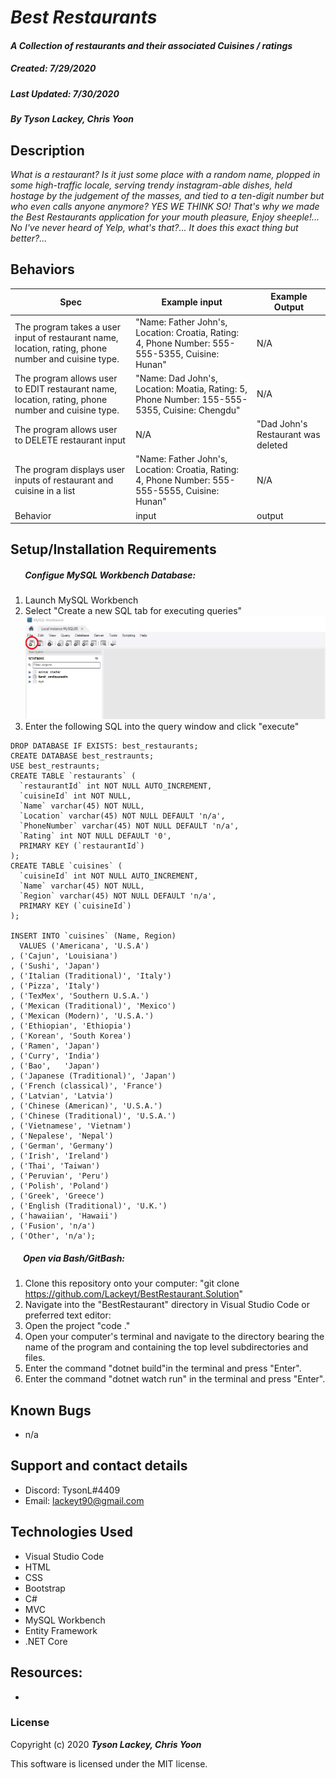 #  _Best Restaurants_

#### _A Collection of restaurants and their associated Cuisines / ratings_
##### __Created:__ 7/29/2020
##### __Last Updated:__ 7/30/2020 
##### By _**Tyson Lackey, Chris Yoon**_  


## Description

_What is a restaurant? Is it just some place with a random name, plopped in some high-traffic locale, serving trendy instagram-able dishes, held hostage by the judgement of the masses, and tied to a ten-digit number but who even calls anyone anymore? YES WE THINK SO! That's why we made the Best Restaurants application for your mouth pleasure, Enjoy sheeple!... No I've never heard of Yelp, what's that?... It does this exact thing but better?..._

## Behaviors

| Spec| Example input | Example Output
| ----------- | ----------- | ----------- |
| The program takes a user input of restaurant name, location, rating, phone number and cuisine type. | "Name: Father John's, Location: Croatia, Rating: 4, Phone Number: 555-555-5355, Cuisine: Hunan" | N/A |
| The program allows user to EDIT restaurant name, location, rating, phone number and cuisine type. | "Name: Dad John's, Location: Moatia, Rating: 5, Phone Number: 155-555-5355, Cuisine: Chengdu" | N/A |
| The program allows user to DELETE restaurant input | N/A | "Dad John's Restaurant was deleted |
| The program displays user inputs of restaurant and cuisine in a list | "Name: Father John's, Location: Croatia, Rating: 4, Phone Number: 555-555-5555, Cuisine: Hunan" | N/A |
| Behavior | input | output |


## Setup/Installation Requirements

##### &nbsp;&nbsp;&nbsp;&nbsp;&nbsp;&nbsp; Configue MySQL Workbench Database:
1. Launch MySQL Workbench
2. Select "Create a new SQL tab for executing queries"
![NewQuery](./BestRestaurant/wwwroot/assets/images/readme/NewQuery.PNG)
3. Enter the following SQL into the query window and click "execute"

```
DROP DATABASE IF EXISTS: best_restaurants;
CREATE DATABASE best_restraunts;
USE best_restraunts;
CREATE TABLE `restaurants` (
  `restaurantId` int NOT NULL AUTO_INCREMENT,
  `cuisineId` int NOT NULL,
  `Name` varchar(45) NOT NULL,
  `Location` varchar(45) NOT NULL DEFAULT 'n/a',
  `PhoneNumber` varchar(45) NOT NULL DEFAULT 'n/a',
  `Rating` int NOT NULL DEFAULT '0',
  PRIMARY KEY (`restaurantId`)
);
CREATE TABLE `cuisines` (
  `cuisineId` int NOT NULL AUTO_INCREMENT,
  `Name` varchar(45) NOT NULL,
  `Region` varchar(45) NOT NULL DEFAULT 'n/a',
  PRIMARY KEY (`cuisineId`)
);

INSERT INTO `cuisines` (Name, Region)
  VALUES ('Americana', 'U.S.A')
, ('Cajun', 'Louisiana')
, ('Sushi', 'Japan')
, ('Italian (Traditional)', 'Italy')
, ('Pizza', 'Italy')
, ('TexMex', 'Southern U.S.A.')
, ('Mexican (Traditional)', 'Mexico')
, ('Mexican (Modern)', 'U.S.A.')
, ('Ethiopian', 'Ethiopia')
, ('Korean', 'South Korea')
, ('Ramen', 'Japan')
, ('Curry', 'India')
, ('Bao',	'Japan')
, ('Japanese (Traditional)', 'Japan')
, ('French (classical)', 'France')
, ('Latvian', 'Latvia')
, ('Chinese (American)', 'U.S.A.')
, ('Chinese (Traditional)', 'U.S.A.')
, ('Vietnamese', 'Vietnam')
, ('Nepalese', 'Nepal')
, ('German', 'Germany')
, ('Irish', 'Ireland')
, ('Thai', 'Taiwan')
, ('Peruvian', 'Peru')
, ('Polish', 'Poland')
, ('Greek', 'Greece')
, ('English (Traditional)', 'U.K.')
, ('hawaiian', 'Hawaii')
, ('Fusion', 'n/a')
, ('Other', 'n/a');
```

##### &nbsp;&nbsp;&nbsp;&nbsp;&nbsp;&nbsp;Open via Bash/GitBash:

1. Clone this repository onto your computer:
    "git clone https://github.com/Lackeyt/BestRestaurant.Solution"
2. Navigate into the "BestRestaurant" directory in Visual Studio Code or preferred text editor:
3. Open the project
    "code ."
4. Open your computer's terminal and navigate to the directory bearing the name of the program and containing the top level subdirectories and files.
5. Enter the command "dotnet build"in the terminal and press "Enter".
6. Enter the command "dotnet watch run" in the terminal and press "Enter".

## Known Bugs

* n/a

## Support and contact details

* Discord: TysonL#4409
* Email: lackeyt90@gmail.com


## Technologies Used

* Visual Studio Code
* HTML
* CSS
* Bootstrap
* C#
* MVC
* MySQL Workbench
* Entity Framework
* .NET Core

## Resources:

* 

### License

Copyright (c) 2020 **_Tyson Lackey, Chris Yoon_**

This software is licensed under the MIT license.